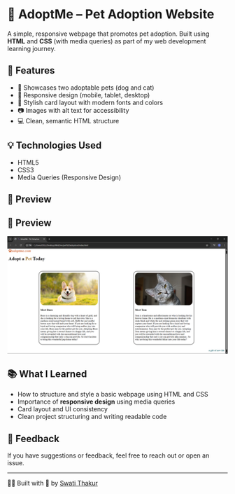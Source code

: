 # 🐾 AdoptMe – Pet Adoption Website

A simple, responsive webpage that promotes pet adoption. Built using **HTML** and **CSS** (with media queries) as part of my web development learning journey.

## 🌟 Features

- 🐶 Showcases two adoptable pets (dog and cat)
- 📱 Responsive design (mobile, tablet, desktop)
- 🎨 Stylish card layout with modern fonts and colors
- 📷 Images with alt text for accessibility
- 💻 Clean, semantic HTML structure

## 💡 Technologies Used

- HTML5
- CSS3
- Media Queries (Responsive Design)

## 📸 Preview

## 📸 Preview

![Screenshot of AdoptMe project](screenshot.png)





## 📚 What I Learned

- How to structure and style a basic webpage using HTML and CSS
- Importance of **responsive design** using media queries
- Card layout and UI consistency
- Clean project structuring and writing readable code

## 📩 Feedback

If you have suggestions or feedback, feel free to reach out or open an issue.

---

👩‍💻 Built with 💙 by [Swati Thakur](https://github.com/codebyswati)

